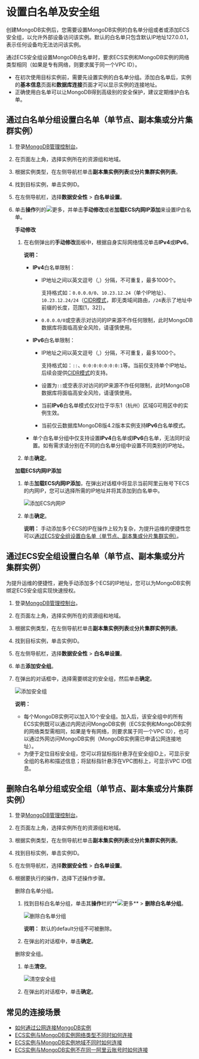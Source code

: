 # 设置白名单及安全组

创建MongoDB实例后，您需要设置MongoDB实例的白名单分组或者或添加ECS安全组，以允许外部设备访问该实例。默认的白名单只包含默认IP地址127.0.0.1，表示任何设备均无法访问该实例。

通过ECS安全组设置MongoDB白名单时，要求ECS实例和MongoDB实例的网络类型相同（如果是专有网络，则要求属于同一个VPC ID）。

-   在初次使用目标实例前，需要先设置实例的白名单分组。添加白名单后，实例的**基本信息**页面和**数据库连接**页面才可以显示实例的连接地址。
-   正确使用白名单可以让MongoDB得到高级别的安全保护，建议定期维护白名单。

## 通过白名单分组设置白名单（单节点、副本集或分片集群实例）

1.  登录[MongoDB管理控制台](https://mongodb.console.aliyun.com/)。

2.  在页面左上角，选择实例所在的资源组和地域。

3.  根据实例类型，在左侧导航栏单击**副本集实例列表**或**分片集群实例列表**。

4.  找到目标实例，单击实例ID。

5.  在左侧导航栏，选择**数据安全性** \> **白名单设置**。

6.  单击**操作**列的![更多](https://static-aliyun-doc.oss-accelerate.aliyuncs.com/assets/img/zh-CN/5494087951/p13206.png)，并单击**手动修改**或者**加载ECS内网IP添加**来设置IP白名单。

    **手动修改**

    1.  在右侧弹出的**手动修改**面板中，根据自身实际网络情况单击**IPv4**或**IPv6**。

        **说明：**

        -   **IPv4**白名单限制：
            -   IP地址之间以英文逗号（,）分隔，不可重复，最多1000个。

                支持格式如：`0.0.0.0/0`、`10.23.12.24`（单个IP地址）、`10.23.12.24/24`（[CIDR模式](~~54484~~)，即无类域间路由，`/24`表示了地址中前缀的长度，范围\[1，32\]）。

            -   `0.0.0.0/0`或空表示对访问的IP来源不作任何限制，此时MongoDB数据库将面临高安全风险，请谨慎使用。
        -   **IPv6**白名单限制：
            -   IP地址之间以英文逗号（,）分隔，不可重复，最多1000个。

                支持格式如：`::`、`0:0:0:0:0:0:0:1`等。当前仅支持单个IP地址。后续会提供[CIDR模式](~~54484~~)的支持。

            -   设置为`::`或空表示对访问的IP来源不作任何限制，此时MongoDB数据库将面临高安全风险，请谨慎使用。
            -   当前**IPv6**白名单模式仅对位于华东1（杭州）区域G可用区中的实例生效。
            -   当前仅云数据库MongoDB版4.2版本实例支持**IPv6**白名单模式。
        -   单个白名单分组中仅支持设置**IPv4**白名单或**IPv6**白名单，无法同时设置。如有需求请分别在不同的白名单分组中设置不同类别的IP地址。
    2.  单击**确定**。

    **加载ECS内网IP添加**

    1.  单击**加载ECS内网IP添加**，在弹出对话框中将显示当前阿里云账号下ECS的内网IP，您可以选择所需的IP地址并将其添加到白名单中。

        ![添加ECS内网IP](https://static-aliyun-doc.oss-accelerate.aliyuncs.com/assets/img/zh-CN/5494087951/p13209.png)

    2.  单击**确定**。

        **说明：** 手动添加多个ECS的IP在操作上较为复杂，为提升运维的便捷性您可以[通过ECS安全组设置白名单（单节点、副本集或分片集群实例）](/intl.zh-CN/用户指南/数据安全性/设置白名单及安全组.md)。


## 通过ECS安全组设置白名单（单节点、副本集或分片集群实例）

为提升运维的便捷性，避免手动添加多个ECS的IP地址，您可以为MongoDB实例绑定ECS安全组实现快速授权。

1.  登录[MongoDB管理控制台](https://mongodb.console.aliyun.com/)。

2.  在页面左上角，选择实例所在的资源组和地域。

3.  根据实例类型，在左侧导航栏单击**副本集实例列表**或**分片集群实例列表**。

4.  找到目标实例，单击实例ID。

5.  在左侧导航栏，选择**数据安全性** \> **白名单设置**。

6.  单击**添加安全组**。

7.  在弹出的对话框中，选择需要绑定的安全组，然后单击**确定**。

    ![添加安全组](https://static-aliyun-doc.oss-accelerate.aliyuncs.com/assets/img/zh-CN/6807222061/p70088.png)

    **说明：**

    -   每个MongoDB实例可以加入10个安全组。加入后，该安全组中的所有ECS实例既可以通过内网访问MongoDB实例（ECS实例和MongoDB实例的网络类型需相同，如果是专有网络，则要求属于同一个VPC ID），也可以通过外网访问MongoDB实例（MongoDB实例需已申请公网连接地址）。
    -   为便于定位目标安全组，您可以将鼠标指针悬浮在安全组ID上，可显示安全组的名称和描述信息；将鼠标指针悬浮在VPC图标上，可显示VPC ID信息。

## 删除白名单分组或安全组（单节点、副本集或分片集群实例）

1.  登录[MongoDB管理控制台](https://mongodb.console.aliyun.com/)。

2.  在页面左上角，选择实例所在的资源组和地域。

3.  根据实例类型，在左侧导航栏单击**副本集实例列表**或**分片集群实例列表**。

4.  找到目标实例，单击实例ID。

5.  在左侧导航栏，选择**数据安全性** \> **白名单设置**。

6.  根据要执行的操作，选择下述操作步骤。

    删除白名单分组。

    1.  找到目标白名单分组，单击其**操作**栏的**![更多](https://static-aliyun-doc.oss-accelerate.aliyuncs.com/assets/img/zh-CN/7156819951/p13851.png)** \> **删除白名单分组**。

        ![删除白名单分组](https://static-aliyun-doc.oss-accelerate.aliyuncs.com/assets/img/zh-CN/6807222061/p67412.png)

        **说明：** 默认的default分组不可被删除。

    2.  在弹出的对话框中，单击**确定**。

    删除安全组。

    1.  单击**清空**。

        ![清空安全组](https://static-aliyun-doc.oss-accelerate.aliyuncs.com/assets/img/zh-CN/6746819951/p70152.png)

    2.  在弹出的对话框中，单击**确定**。


## 常见的连接场景

-   [如何通过公网连接MongoDB实例](/intl.zh-CN/用户指南/连接实例/如何通过公网连接MongoDB实例.md)
-   [ECS实例与MongoDB实例网络类型不同时如何连接](/intl.zh-CN/用户指南/连接实例/ECS实例与MongoDB实例网络类型不同时如何连接.md)
-   [ECS实例与MongoDB实例地域不同时如何连接](/intl.zh-CN/用户指南/连接实例/ECS实例与MongoDB实例地域不同时如何连接.md)
-   [ECS实例与MongoDB实例不在同一阿里云账号时如何连接](/intl.zh-CN/用户指南/连接实例/ECS实例与MongoDB实例不在同一阿里云账号时如何连接.md)

